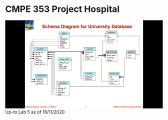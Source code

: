 # CMPE 353 Project Hospital

<img src="https://github.com/KaanSerin/EMU-Project-Hospital/blob/main/DBS%20Design.png">
Up-to Lab 5 as of 16/11/2020
